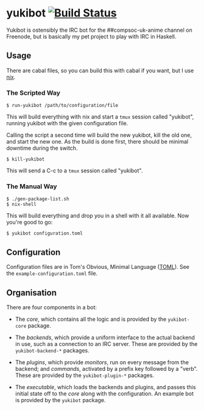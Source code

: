 yukibot [![Build Status][build-status]][build-log]
=======

Yukibot is ostensibly the IRC bot for the ##compsoc-uk-anime channel
on Freenode, but is basically my pet project to play with IRC in
Haskell.

[build-status]: https://travis-ci.org/barrucadu/yukibot.svg?branch=master
[build-log]:    https://travis-ci.org/barrucadu/yukibot


Usage
-----

There are cabal files, so you can build this with cabal if you want,
but I use [nix][].

### The Scripted Way

```
$ run-yukibot /path/to/configuration/file
```

This will build everything with nix and start a `tmux` session called
"yukibot", running yukibot with the given configuration file.

Calling the script a second time will build the new yukibot, kill the
old one, and start the new one. As the build is done first, there
should be minimal downtime during the switch.

```
$ kill-yukibot
```

This will send a C-c to a `tmux` session called "yukibot".

### The Manual Way

```
$ ./gen-package-list.sh
$ nix-shell
```

This will build everything and drop you in a shell with it all
available. Now you're good to go:

```
$ yukibot configuration.toml
```

[nix]: http://nixos.org/nix/


Configuration
-------------

Configuration files are in Tom's Obvious, Minimal Language ([TOML][]).
See the `example-configuration.toml` file.

[TOML]: https://github.com/toml-lang/toml


Organisation
------------

There are four components in a bot:

 - The *core*, which contains all the logic and is provided by the
   `yukibot-core` package.

- The *backends*, which provide a uniform interface to the actual
   backend in use, such as a connection to an IRC server. These are
   provided by the `yukibot-backend-*` packages.

- The *plugins*, which provide *monitors*, run on every message from
   the backend; and *commands*, activated by a prefix key followed by
   a "verb". These are provided by the `yukibot-plugin-*` packages.

- The *executable*, which loads the backends and plugins, and passes
   this initial state off to the *core* along with the configuration.
   An example bot is provided by the `yukibot` package.
